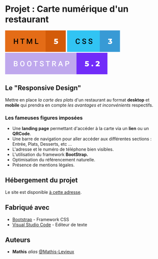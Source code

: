 # Projet : Carte numérique d'un restaurant

![html 5](svg/html-5.svg)
![css 3](svg/css-3.svg)
![bootstrap 5.2](svg/bootstrap-5.2.svg)

## Le "Responsive Design"

Mettre en place *la carte des plats* d'un restaurant au format **desktop** et **mobile** qui prendra en compte *les avantages et inconvénients* respectifs.


### Les **fameuses** figures imposées

- Une **landing page** permettant d'accéder à la carte via un **lien** ou un **QRCode**.
- Une barre de navigation pour aller accéder aux différentes sections : Entrée, Plats, Desserts, etc ...
- L'adresse et le numéro de téléphone bien visibles.
- L'utilisation du framework **BootStrap.**
- Optimisation du référencement naturelle.
- Présence de mentions légales.


## Hébergement du projet

Le site est disponible [à cette adresse](https://mathis-levieux.github.io/hanami-sushi/).


## Fabriqué avec

* [Bootstrap](https://getbootstrap.com/) - Framework CSS
* [Visual Studio Code](https://code.visualstudio.com/) - Editeur de texte


## Auteurs

* **Mathis** _alias_ [@Mathis-Levieux](https://github.com/Mathis-Levieux)




